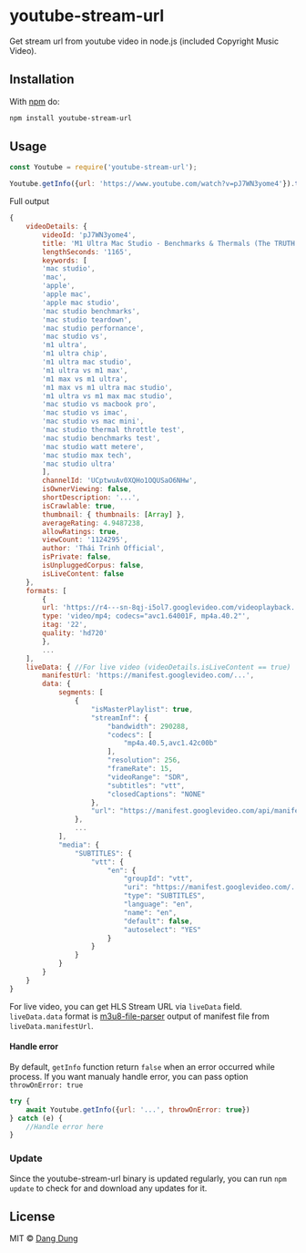 # youtube-stream-url

Get stream url from youtube video in node.js (included Copyright Music Video).

## Installation

With [npm](https://www.npmjs.com/) do:

``` sh
npm install youtube-stream-url
```

## Usage

``` js
const Youtube = require('youtube-stream-url');

Youtube.getInfo({url: 'https://www.youtube.com/watch?v=pJ7WN3yome4'}).then(video => console.log(video));
```

Full output

```js
{ 
    videoDetails: {
        videoId: 'pJ7WN3yome4',
        title: 'M1 Ultra Mac Studio - Benchmarks & Thermals (The TRUTH!)',
        lengthSeconds: '1165',
        keywords: [
        'mac studio',
        'mac',
        'apple',
        'apple mac',
        'apple mac studio',
        'mac studio benchmarks',
        'mac studio teardown',
        'mac studio perfornance',
        'mac studio vs',
        'm1 ultra',
        'm1 ultra chip',
        'm1 ultra mac studio',
        'm1 ultra vs m1 max',
        'm1 max vs m1 ultra',
        'm1 max vs m1 ultra mac studio',
        'm1 ultra vs m1 max mac studio',
        'mac studio vs macbook pro',
        'mac studio vs imac',
        'mac studio vs mac mini',
        'mac studio thermal throttle test',
        'mac studio benchmarks test',
        'mac studio watt metere',
        'mac studio max tech',
        'mac studio ultra'
        ],
        channelId: 'UCptwuAv0XQHo1OQUSaO6NHw',
        isOwnerViewing: false,
        shortDescription: '...',
        isCrawlable: true,
        thumbnail: { thumbnails: [Array] },
        averageRating: 4.9487238,
        allowRatings: true,
        viewCount: '1124295',
        author: 'Thái Trinh Official',
        isPrivate: false,
        isUnpluggedCorpus: false,
        isLiveContent: false
    },
    formats: [
        {
        url: 'https://r4---sn-8qj-i5ol7.googlevideo.com/videoplayback...',
        type: 'video/mp4; codecs="avc1.64001F, mp4a.40.2"',
        itag: '22',
        quality: 'hd720'
        },
        ...
    ],
    liveData: { //For live video (videoDetails.isLiveContent == true)
        manifestUrl: 'https://manifest.googlevideo.com/...',
        data: {
            segments: [
                {
                    "isMasterPlaylist": true,
                    "streamInf": {
                        "bandwidth": 290288,
                        "codecs": [
                            "mp4a.40.5,avc1.42c00b"
                        ],
                        "resolution": 256,
                        "frameRate": 15,
                        "videoRange": "SDR",
                        "subtitles": "vtt",
                        "closedCaptions": "NONE"
                    },
                    "url": "https://manifest.googlevideo.com/api/manifest/hls_playlist/.../playlist/index.m3u8"
                },
                ...
            ],
            "media": {
                "SUBTITLES": {
                    "vtt": {
                        "en": {
                            "groupId": "vtt",
                            "uri": "https://manifest.googlevideo.com/...",
                            "type": "SUBTITLES",
                            "language": "en",
                            "name": "en",
                            "default": false,
                            "autoselect": "YES"
                        }
                    }
                }
            }
        }
    }
}
```

For live video, you can get HLS Stream URL via `liveData` field. `liveData.data` format is [m3u8-file-parser](https://npm.io/package/m3u8-file-parser) output of manifest file from `liveData.manifestUrl`.

#### Handle error

By default, `getInfo` function return `false` when an error occurred while process. If you want manualy handle error, you can pass option `throwOnError: true`

```js
try {
    await Youtube.getInfo({url: '...', throwOnError: true})
} catch (e) {
    //Handle error here
}
```

### Update			
Since the youtube-stream-url binary is updated regularly, you can run `npm update` to check for and download any updates for it.		

## License

MIT © [Dang Dung](https://github.com/dangdungcntt)
